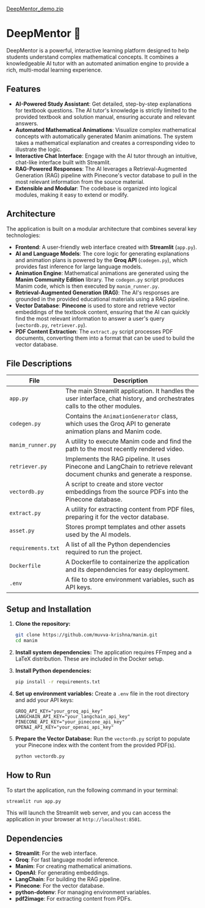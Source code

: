 
[DeepMentor_demo.zip](https://github.com/user-attachments/files/21419264/DeepMentor_demo.zip)

# DeepMentor 🧠

DeepMentor is a powerful, interactive learning platform designed to help students understand complex mathematical concepts. It combines a knowledgeable AI tutor with an automated animation engine to provide a rich, multi-modal learning experience.





## Features

  - **AI-Powered Study Assistant**: Get detailed, step-by-step explanations for textbook questions. The AI tutor's knowledge is strictly limited to the provided textbook and solution manual, ensuring accurate and relevant answers.
  - **Automated Mathematical Animations**: Visualize complex mathematical concepts with automatically generated Manim animations. The system takes a mathematical explanation and creates a corresponding video to illustrate the logic.
  - **Interactive Chat Interface**: Engage with the AI tutor through an intuitive, chat-like interface built with Streamlit.
  - **RAG-Powered Responses**: The AI leverages a Retrieval-Augmented Generation (RAG) pipeline with Pinecone's vector database to pull in the most relevant information from the source material.
  - **Extensible and Modular**: The codebase is organized into logical modules, making it easy to extend or modify.

## Architecture

The application is built on a modular architecture that combines several key technologies:

  - **Frontend**: A user-friendly web interface created with **Streamlit** (`app.py`).
  - **AI and Language Models**: The core logic for generating explanations and animation plans is powered by the **Groq API** (`codegen.py`), which provides fast inference for large language models.
  - **Animation Engine**: Mathematical animations are generated using the **Manim Community Edition** library. The `codegen.py` script produces Manim code, which is then executed by `manim_runner.py`.
  - **Retrieval-Augmented Generation (RAG)**: The AI's responses are grounded in the provided educational materials using a RAG pipeline.
  - **Vector Database**: **Pinecone** is used to store and retrieve vector embeddings of the textbook content, ensuring that the AI can quickly find the most relevant information to answer a user's query (`vectordb.py`, `retriever.py`).
  - **PDF Content Extraction**: The `extract.py` script processes PDF documents, converting them into a format that can be used to build the vector database.

## File Descriptions

| File | Description |
|---|---|
| `app.py` | The main Streamlit application. It handles the user interface, chat history, and orchestrates calls to the other modules. |
| `codegen.py` | Contains the `AnimationGenerator` class, which uses the Groq API to generate animation plans and Manim code. |
| `manim_runner.py` | A utility to execute Manim code and find the path to the most recently rendered video. |
| `retriever.py` | Implements the RAG pipeline. It uses Pinecone and LangChain to retrieve relevant document chunks and generate a response. |
| `vectordb.py`| A script to create and store vector embeddings from the source PDFs into the Pinecone database. |
| `extract.py`| A utility for extracting content from PDF files, preparing it for the vector database. |
| `asset.py` | Stores prompt templates and other assets used by the AI models. |
| `requirements.txt` | A list of all the Python dependencies required to run the project. |
| `Dockerfile` | A Dockerfile to containerize the application and its dependencies for easy deployment. |
| `.env` | A file to store environment variables, such as API keys. |

## Setup and Installation

1.  **Clone the repository:**

    ```bash
    git clone https://github.com/muvva-krishna/manim.git
    cd manim
    ```

2.  **Install system dependencies:**
    The application requires FFmpeg and a LaTeX distribution. These are included in the Docker setup.

3.  **Install Python dependencies:**

    ```bash
    pip install -r requirements.txt
    ```

4.  **Set up environment variables:**
    Create a `.env` file in the root directory and add your API keys:

    ```
    GROQ_API_KEY="your_groq_api_key"
    LANGCHAIN_API_KEY="your_langchain_api_key"
    PINECONE_API_KEY="your_pinecone_api_key"
    OPENAI_API_KEY="your_openai_api_key"
    ```

5.  **Prepare the Vector Database:**
    Run the `vectordb.py` script to populate your Pinecone index with the content from the provided PDF(s).

    ```bash
    python vectordb.py
    ```

## How to Run

To start the application, run the following command in your terminal:

```bash
streamlit run app.py
```

This will launch the Streamlit web server, and you can access the application in your browser at `http://localhost:8501`.

## Dependencies

  - **Streamlit**: For the web interface.
  - **Groq**: For fast language model inference.
  - **Manim**: For creating mathematical animations.
  - **OpenAI**: For generating embeddings.
  - **LangChain**: For building the RAG pipeline.
  - **Pinecone**: For the vector database.
  - **python-dotenv**: For managing environment variables.
  - **pdf2image**: For extracting content from PDFs.
